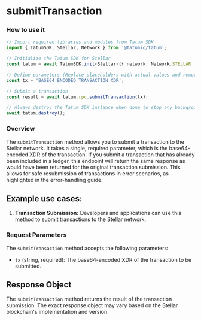 # submitTransaction

### How to use it

```typescript
// Import required libraries and modules from Tatum SDK
import { TatumSDK, Stellar, Network } from '@tatumio/tatum';

// Initialize the Tatum SDK for Stellar
const tatum = await TatumSDK.init<Stellar>({ network: Network.STELLAR });

// Define parameters (Replace placeholders with actual values and remove redundant)
const tx = 'BASE64_ENCODED_TRANSACTION_XDR';

// Submit a transaction
const result = await tatum.rpc.submitTransaction(tx);

// Always destroy the Tatum SDK instance when done to stop any background processes
await tatum.destroy();
```

### Overview

The `submitTransaction` method allows you to submit a transaction to the Stellar network. It takes a single, required parameter, which is the base64-encoded XDR of the transaction. If you submit a transaction that has already been included in a ledger, this endpoint will return the same response as would have been returned for the original transaction submission. This allows for safe resubmission of transactions in error scenarios, as highlighted in the error-handling guide.

## Example use cases:

1. **Transaction Submission:**
   Developers and applications can use this method to submit transactions to the Stellar network.

### Request Parameters

The `submitTransaction` method accepts the following parameters:

- `tx` (string, required):
  The base64-encoded XDR of the transaction to be submitted.

## Response Object

The `submitTransaction` method returns the result of the transaction submission. The exact response object may vary based on the Stellar blockchain's implementation and version.
